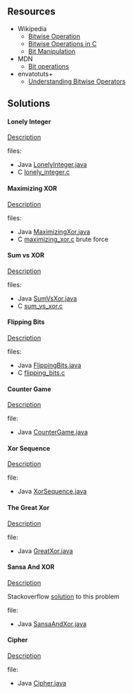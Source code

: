 ## Resources

* Wikipedia
	- [Bitwise Operation](https://en.wikipedia.org/wiki/Bitwise_operation)
	- [Bitwise Operations in C](https://en.wikipedia.org/wiki/Bitwise_operations_in_C)
	- [Bit Manipulation](https://en.wikipedia.org/wiki/Bit_manipulation)
* MDN
	- [Bit operations](https://developer.mozilla.org/en-US/docs/Web/JavaScript/Reference/Operators/Bitwise_Operators)
* envatotuts+
	- [Understanding Bitwise Operators](https://code.tutsplus.com/articles/understanding-bitwise-operators--active-11301)

## Solutions
#### Lonely Integer
[Description](https://www.hackerrank.com/challenges/lonely-integer/problem)

files:

* Java [LonelyInteger.java](LonelyInteger.java)
* C [lonely_integer.c](lonely_integer.c)

#### Maximizing XOR
[Description](https://www.hackerrank.com/challenges/maximizing-xor/problem)

files:

* Java [MaximizingXor.java](MaximizingXor.java)
* C [maximizing_xor.c](maximizing_xor.c) brute force

#### Sum vs XOR
[Description](https://www.hackerrank.com/challenges/sum-vs-xor/problem)

files:

* Java [SumVsXor.java](SumVsXor.java)
* C [sum_vs_xor.c](sum_vs_xor.c)

#### Flipping Bits
[Description](https://www.hackerrank.com/challenges/flipping-bits/problem)

files:

* Java [FlippingBits.java](FlippingBits.java)
* C [flipping_bits.c](flipping_bits.c)

#### Counter Game
[Description](https://www.hackerrank.com/challenges/counter-game/problem)

file:

* Java [CounterGame.java](CounterGame.java)

#### Xor Sequence
[Description](https://www.hackerrank.com/challenges/xor-se/problem)

file:

* Java [XorSequence.java](XorSequence.java)

#### The Great Xor
[Description](https://www.hackerrank.com/challenges/the-great-xor/problem)

file:

* Java [GreatXor.java](GreatXor.java)

#### Sansa And XOR
[Description](https://www.hackerrank.com/challenges/sansa-and-xor/problem)

Stackoverflow [solution](https://stackoverflow.com/questions/41586750/xor-on-contiguous-subarrays-of-an-array) to this problem

file:

* Java [SansaAndXor.java](SansaAndXor.java)

#### Cipher
[Description](https://www.hackerrank.com/challenges/cipher/problem)

file:

* Java [Cipher.java](Cipher.java)